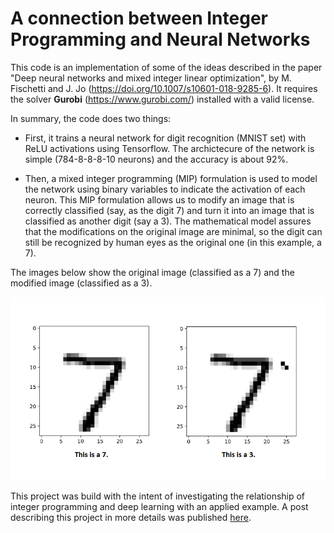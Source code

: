 # A connection between Integer Programming and Neural Networks

This code is an implementation of some of the ideas described in the paper "Deep neural networks and mixed integer linear optimization", by M. Fischetti and J. Jo (https://doi.org/10.1007/s10601-018-9285-6). It requires the solver **Gurobi** (https://www.gurobi.com/) installed with a valid license.

In summary, the code does two things:

- First, it trains a neural network for digit recognition (MNIST set) with ReLU activations using Tensorflow. The archictecure of the network is simple (784-8-8-8-10 neurons) and the accuracy is about 92%.

- Then, a mixed integer programming (MIP) formulation is used to model the network using binary variables to indicate the activation of each neuron. This MIP formulation allows us to modify an image that is correctly classified (say, as the digit 7) and turn it into an image that is classified as another digit (say a 3). The mathematical model assures that the modifications on the original image are minimal, so the digit can still be recognized by human eyes as the original one (in this example, a 7).

The images below show the original image (classified as a 7) and the modified image (classified as a 3).

![ogirinal and modified images](73.png "Original image (7) and modified image (3)")

This project was build with the intent of investigating the relationship of integer programming and deep learning with an applied example. A post describing this project in more details was published [here](https://www.linkedin.com/pulse/how-fool-neural-network-ern%25C3%25A9e-kozyreff-filho/).
